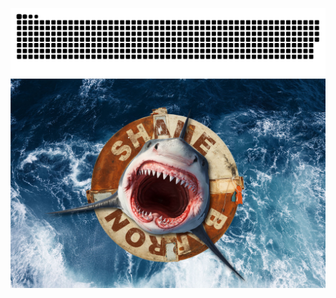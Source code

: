 ![Grid](https://raw.githubusercontent.com/csbarron/csbarron/main/grid-snake.svg "Grid")
![Shark](https://raw.githubusercontent.com/csbarron/csbarron/main/shark.jpg "Shark")
